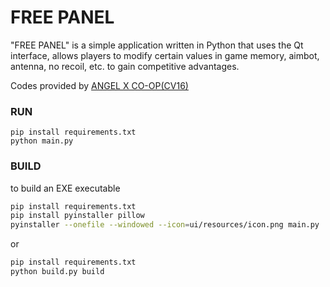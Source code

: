 
# FREE PANEL

"FREE PANEL" is a simple application written in Python that uses the Qt interface, allows players to modify certain values ​​in game memory, aimbot, antenna, no recoil, etc. to gain competitive advantages.

Codes provided by [ANGEL X CO-OP(CV16)]()

### RUN
````
pip install requirements.txt
python main.py
````

### BUILD
to build an EXE executable

```sh
pip install requirements.txt
pip install pyinstaller pillow
pyinstaller --onefile --windowed --icon=ui/resources/icon.png main.py

```
or
```sh
pip install requirements.txt
python build.py build

```



